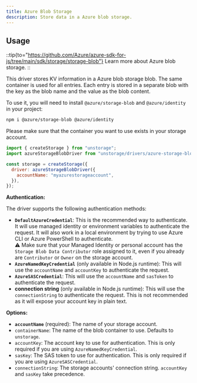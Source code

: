 ```yaml
---
title: Azure Blob Storage
description: Store data in a Azure blob storage.
---
```


## Usage

::tip{to="https://github.com/Azure/azure-sdk-for-js/tree/main/sdk/storage/storage-blob"}
Learn more about Azure blob storage.
::

This driver stores KV information in a Azure blob storage blob. The same container is used for all entries. Each entry is stored in a separate blob with the key as the blob name and the value as the blob content.

To use it, you will need to install `@azure/storage-blob` and `@azure/identity` in your project:

```bash
npm i @azure/storage-blob @azure/identity
```

Please make sure that the container you want to use exists in your storage account.

```js
import { createStorage } from "unstorage";
import azureStorageBlobDriver from "unstorage/drivers/azure-storage-blob";

const storage = createStorage({
  driver: azureStorageBlobDriver({
    accountName: "myazurestorageaccount",
  }),
});
```

**Authentication:**

The driver supports the following authentication methods:

- **`DefaultAzureCredential`**: This is the recommended way to authenticate. It will use managed identity or environment variables to authenticate the request. It will also work in a local environment by trying to use Azure CLI or Azure PowerShell to authenticate. <br>
  ⚠️ Make sure that your Managed Identity or personal account has the `Storage Blob Data Contributor` role assigned to it, even if you already are `Contributor` or `Owner` on the storage account.
- **`AzureNamedKeyCredential`** (only available in Node.js runtime): This will use the `accountName` and `accountKey` to authenticate the request.
- **`AzureSASCredential`**: This will use the `accountName` and `sasToken` to authenticate the request.
- **connection string** (only available in Node.js runtime): This will use the `connectionString` to authenticate the request. This is not recommended as it will expose your account key in plain text.

**Options:**

- **`accountName`** (required): The name of your storage account.
- `containerName`: The name of the blob container to use. Defaults to `unstorage`.
- `accountKey`: The account key to use for authentication. This is only required if you are using `AzureNamedKeyCredential`.
- `sasKey`: The SAS token to use for authentication. This is only required if you are using `AzureSASCredential`.
- `connectionString`: The storage accounts' connection string. `accountKey` and `sasKey` take precedence.
